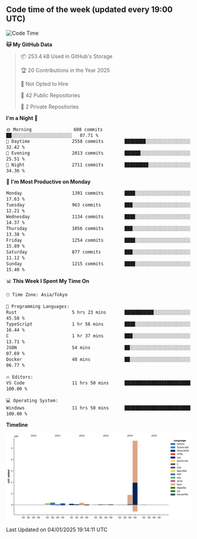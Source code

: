 ## Code time of the week (updated every 19:00 UTC)

<!--START_SECTION:waka-->
![Code Time](http://img.shields.io/badge/Code%20Time-4%2C135%20hrs%2052%20mins-blue)

**🐱 My GitHub Data** 

> 📦 253.4 kB Used in GitHub's Storage 
 > 
> 🏆 20 Contributions in the Year 2025
 > 
> 🚫 Not Opted to Hire
 > 
> 📜 42 Public Repositories 
 > 
> 🔑 2 Private Repositories 
 > 
**I'm a Night 🦉** 

```text
🌞 Morning                608 commits         ██░░░░░░░░░░░░░░░░░░░░░░░   07.71 % 
🌆 Daytime                2558 commits        ████████░░░░░░░░░░░░░░░░░   32.42 % 
🌃 Evening                2013 commits        ██████░░░░░░░░░░░░░░░░░░░   25.51 % 
🌙 Night                  2711 commits        █████████░░░░░░░░░░░░░░░░   34.36 % 
```
📅 **I'm Most Productive on Monday** 

```text
Monday                   1391 commits        ████░░░░░░░░░░░░░░░░░░░░░   17.63 % 
Tuesday                  963 commits         ███░░░░░░░░░░░░░░░░░░░░░░   12.21 % 
Wednesday                1134 commits        ████░░░░░░░░░░░░░░░░░░░░░   14.37 % 
Thursday                 1056 commits        ███░░░░░░░░░░░░░░░░░░░░░░   13.38 % 
Friday                   1254 commits        ████░░░░░░░░░░░░░░░░░░░░░   15.89 % 
Saturday                 877 commits         ███░░░░░░░░░░░░░░░░░░░░░░   11.12 % 
Sunday                   1215 commits        ████░░░░░░░░░░░░░░░░░░░░░   15.40 % 
```


📊 **This Week I Spent My Time On** 

```text
🕑︎ Time Zone: Asia/Tokyo

💬 Programming Languages: 
Rust                     5 hrs 23 mins       ███████████░░░░░░░░░░░░░░   45.58 % 
TypeScript               1 hr 56 mins        ████░░░░░░░░░░░░░░░░░░░░░   16.44 % 
C                        1 hr 37 mins        ███░░░░░░░░░░░░░░░░░░░░░░   13.71 % 
JSON                     54 mins             ██░░░░░░░░░░░░░░░░░░░░░░░   07.69 % 
Docker                   48 mins             ██░░░░░░░░░░░░░░░░░░░░░░░   06.77 % 

🔥 Editors: 
VS Code                  11 hrs 50 mins      █████████████████████████   100.00 % 

💻 Operating System: 
Windows                  11 hrs 50 mins      █████████████████████████   100.00 % 
```

**Timeline**

![Lines of Code chart](https://raw.githubusercontent.com/SARDONYX-sard/SARDONYX-sard/main/assets/bar_graph.png)


 Last Updated on 04/01/2025 19:14:11 UTC
<!--END_SECTION:waka-->